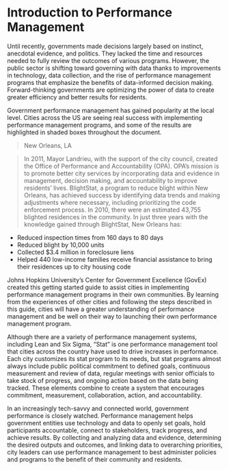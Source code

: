 Introduction to Performance Management
=======

Until recently, governments made decisions largely based on instinct, anecdotal evidence, and politics. They lacked the time and resources needed to fully review the outcomes of various programs. However, the public sector is shifting toward governing with data thanks to improvements in technology, data collection, and the rise of performance management programs that emphasize the benefits of data-informed decision making. Forward-thinking governments are optimizing the power of data to create greater efficiency and better results for residents.

Government performance management has gained popularity at the local level. Cities across the US are seeing real success with implementing performance management programs, and some of the results are highlighted in shaded boxes throughout the document.


> New Orleans, LA

> In 2011, Mayor Landrieu, with the support of the city council, created the Office of Performance and Accountability (OPA). OPA’s mission is to promote better city services by incorporating data and evidence in management, decision making, and accountability to improve residents’ lives.
BlightStat, a program to reduce blight within New Orleans, has achieved success by identifying data trends and making adjustments where necessary, including prioritizing the code enforcement process. In 2010, there were an estimated 43,755 blighted residences in the community. In just three years with the knowledge gained through BlightStat, New Orleans has:
* Reduced inspection times from 160 days to 80 days
* Reduced blight by 10,000 units
* Collected $3.4 million in foreclosure liens
* Helped 440 low-income families receive financial assistance to bring their residences up to city housing code


Johns Hopkins University’s Center for Government Excellence (GovEx) created this getting started guide to assist cities in implementing performance management programs in their own communities. By learning from the experiences of other cities and following the steps described in this guide, cities will have a greater understanding of performance management and be well on their way to launching their own performance management program.

Although there are a variety of performance management systems, including Lean and Six Sigma, “Stat” is one performance management tool that cities across the country have used to drive increases in performance. Each city customizes its stat program to its needs, but stat programs almost always include public political commitment to defined goals, continuous measurement and review of data, regular meetings with senior officials to take stock of progress, and ongoing action based on the data being tracked. These elements combine to create a system that encourages commitment, measurement, collaboration, action, and accountability.

In an increasingly tech-savvy and connected world, government performance is closely watched. Performance management helps government entities use technology and data to openly set goals, hold participants accountable, connect to stakeholders, track progress, and achieve results. By collecting and analyzing data and evidence, determining the desired outputs and outcomes, and linking data to overarching priorities, city leaders can use performance management to best administer policies and programs to the benefit of their community and residents.


